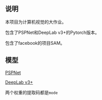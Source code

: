 ## 说明

本项目为计算机视觉的大作业。

包含了PSPNet和DeepLab v3+的Pytorch版本。

包含了facebook的项目SAM。

## 模型

[PSPNet](https://pan.baidu.com/s/1IAfy1bi-QHCOvCy4jJXmCQ?pwd=mode)

[DeepLab v3+](https://pan.baidu.com/s/1prUh6GjqmP0rviYUJdJS3Q?pwd=mode)

两个权重的提取码都是`mode`
